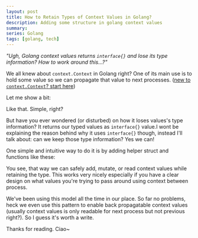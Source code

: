 ```yaml
---
layout: post
title: How to Retain Types of Context Values in Golang?
description: Adding some structure in golang context values
summary:
series: Golang
tags: [golang, tech]
---
```


_"Ugh, Golang context values returns `interface{}` and lose its type information? How to work around this...?"_

We all knew about `context.Context` in Golang right? One of its main use is to hold some value so we can propagate that value to next processes. ([new to `context.Context`? start here](https://dev.to/gopher/getting-started-with-go-context-l7g))

Let me show a bit:

<script src="https://gist.github.com/avrebarra/d629fb345b7e414d123be99ff72a390d.js?file=old_main.go"></script>

Like that. Simple, right?

But have you ever wondered (or disturbed) on how it loses values's type information? It returns our typed values as `interface{}` value.I wont be explaining the reason behind why it uses `interface{}` though, instead I'll talk about: can we keep those type information? Yes we can!

One simple and intuitive way to do it is by adding helper struct and functions like these:

<script src="https://gist.github.com/avrebarra/d629fb345b7e414d123be99ff72a390d.js?file=ctxhelper.go"></script>
<script src="https://gist.github.com/avrebarra/d629fb345b7e414d123be99ff72a390d.js?file=new_main.go"></script>

You see, that way we can safely add, mutate, or read context values while retaining the type. This works very nicely especially if you have a clear design on what values you're trying to pass around using context between process.

We've been using this model all the time in our place. So far no problems, heck we even use this pattern to enable back propagatable context values (usually context values is only readable for next process but not previous right?). So I guess it's worth a write.

Thanks for reading. Ciao~
